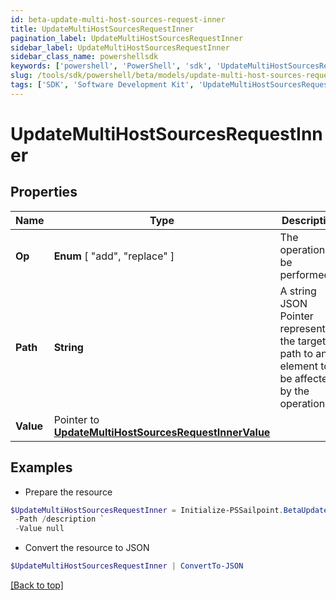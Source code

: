 ```yaml
---
id: beta-update-multi-host-sources-request-inner
title: UpdateMultiHostSourcesRequestInner
pagination_label: UpdateMultiHostSourcesRequestInner
sidebar_label: UpdateMultiHostSourcesRequestInner
sidebar_class_name: powershellsdk
keywords: ['powershell', 'PowerShell', 'sdk', 'UpdateMultiHostSourcesRequestInner', 'BetaUpdateMultiHostSourcesRequestInner'] 
slug: /tools/sdk/powershell/beta/models/update-multi-host-sources-request-inner
tags: ['SDK', 'Software Development Kit', 'UpdateMultiHostSourcesRequestInner', 'BetaUpdateMultiHostSourcesRequestInner']
---
```



# UpdateMultiHostSourcesRequestInner

## Properties

Name | Type | Description | Notes
------------ | ------------- | ------------- | -------------
**Op** |   **Enum** [  "add",    "replace" ] | The operation to be performed | [required]
**Path** |  **String** | A string JSON Pointer representing the target path to an element to be affected by the operation | [required]
**Value** |  Pointer to [**UpdateMultiHostSourcesRequestInnerValue**](update-multi-host-sources-request-inner-value) |  | [optional] 

## Examples

- Prepare the resource
```powershell
$UpdateMultiHostSourcesRequestInner = Initialize-PSSailpoint.BetaUpdateMultiHostSourcesRequestInner  -Op replace `
 -Path /description `
 -Value null
```

- Convert the resource to JSON
```powershell
$UpdateMultiHostSourcesRequestInner | ConvertTo-JSON
```


[[Back to top]](#) 

